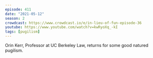 ```yaml
---
episode: 411
date: "2021-05-12"
season: 2
crowdcast: https://www.crowdcast.io/e/in-lieu-of-fun-episode-36
youtube: https://www.youtube.com/watch?v=kwRyoXq_-kI
tags: [pugilism]
---
```

Orin Kerr, Professor at UC Berkeley Law, returns for some good natured pugilism.
